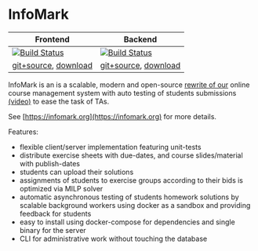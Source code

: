 
# InfoMark

|Frontend|Backend|
|----|----|
|[![Build Status](https://ci.patwie.com/api/badges/infomark-org/infomark-ui/status.svg)](http://ci.patwie.com/infomark-org/infomark-ui)|[![Build Status](https://ci.patwie.com/api/badges/infomark-org/infomark/status.svg)](http://ci.patwie.com/infomark-org/infomark)|
| [git+source](https://github.com/infomark-org/infomark-ui), [download](https://github.com/infomark-org/infomark-ui/releases/latest) | [git+source](https://github.com/infomark-org/infomark), [download](https://github.com/infomark-org/infomark/releases/latest)|


InfoMark is an is a scalable, modern and open-source [rewrite of our](https://github.com/infomark-org/InfoMark-deprecated) online course management system with auto testing of students submissions [(video)](https://www.youtube.com/watch?v=ifyUssK6PJ4) to ease the task of TAs.


See [https://infomark.org](https://infomark.org) for more details.

Features:
- flexible client/server implementation featuring unit-tests
- distribute exercise sheets with due-dates, and course slides/material with publish-dates
- students can upload their solutions
- assignments of students to exercise groups according to their bids is optimized via MILP solver
- automatic asynchronous testing of students homework solutions by scalable background workers using docker as a sandbox and providing feedback for students
- easy to install using docker-compose for dependencies and single binary for the server
- CLI for administrative work without touching the database


